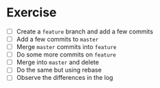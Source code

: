 # Exercise

- [ ] Create a `feature` branch and add a few commits
- [ ] Add a few commits to `master`
- [ ] Merge `master` commits into `feature`
- [ ] Do some more commits on `feature`
- [ ] Merge into `master` and delete
- [ ] Do the same but using rebase
- [ ] Observe the differences in the log
